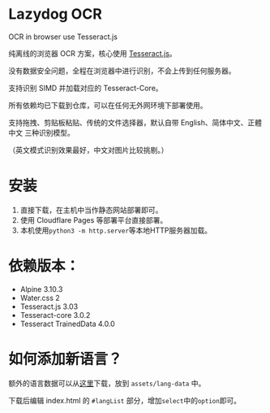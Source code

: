 # Lazydog OCR

OCR in browser use Tesseract.js

纯离线的浏览器 OCR 方案，核心使用 [Tesseract.js](https://github.com/naptha/tesseract.js)。

没有数据安全问题，全程在浏览器中进行识别，不会上传到任何服务器。

支持识别 SIMD 并加载对应的 Tesseract-Core。

所有依赖均已下载到仓库，可以在任何无外网环境下部署使用。

支持拖拽、剪贴板粘贴、传统的文件选择器，默认自带 English、简体中文、正體中文 三种识别模型。

（英文模式识别效果最好，中文对图片比较挑剔。）

# 安装

1. 直接下载，在主机中当作静态网站部署即可。
2. 使用 Cloudflare Pages 等部署平台直接部署。
3. 本机使用`python3 -m http.server`等本地HTTP服务器加载。

# 依赖版本：

- Alpine 3.10.3
- Water.css 2
- Tesseract.js 3.03
- Tesseract-core 3.0.2
- Tesseract TrainedData 4.0.0

# 如何添加新语言？

额外的语言数据可以从[这里](https://github.com/naptha/tessdata)下载，放到 `assets/lang-data` 中。

下载后编辑 index.html 的 `#langList` 部分，增加`select`中的`option`即可。
